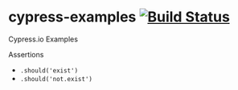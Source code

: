 # cypress-examples [![Build Status](https://travis-ci.com/upgundecha/cypress-examples.svg?branch=master)](https://travis-ci.com/upgundecha/cypress-examples)

Cypress.io Examples 


Assertions

* `.should('exist')`
* `.should('not.exist')`
